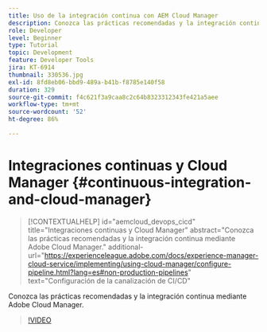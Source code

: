 ```yaml
---
title: Uso de la integración continua con AEM Cloud Manager
description: Conozca las prácticas recomendadas y la integración continua mediante Adobe Cloud Manager.
role: Developer
level: Beginner
type: Tutorial
topic: Development
feature: Developer Tools
jira: KT-6914
thumbnail: 330536.jpg
exl-id: 8fd8eb06-bbd9-489a-b41b-f8785e140f58
duration: 329
source-git-commit: f4c621f3a9caa8c2c64b8323312343fe421a5aee
workflow-type: tm+mt
source-wordcount: '52'
ht-degree: 86%

---
```


# Integraciones continuas y Cloud Manager {#continuous-integration-and-cloud-manager}

>[!CONTEXTUALHELP]
>id="aemcloud_devops_cicd"
>title="Integraciones continuas y Cloud Manager"
>abstract="Conozca las prácticas recomendadas y la integración continua mediante Adobe Cloud Manager."
>additional-url="https://experienceleague.adobe.com/docs/experience-manager-cloud-service/implementing/using-cloud-manager/configure-pipeline.html?lang=es#non-production-pipelines" text="Configuración de la canalización de CI/CD"

Conozca las prácticas recomendadas y la integración continua mediante Adobe Cloud Manager.

>[!VIDEO](https://video.tv.adobe.com/v/345849?quality=12&learn=on&captions=spa)
